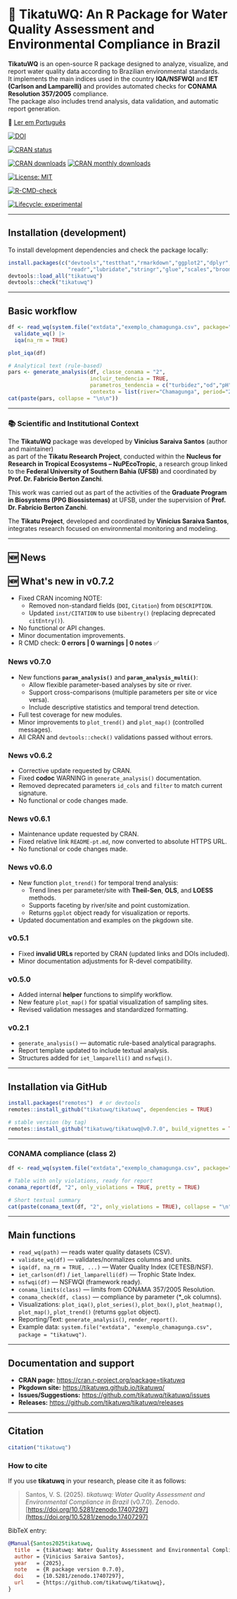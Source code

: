 # 🌊 TikatuWQ: An R Package for Water Quality Assessment and Environmental Compliance in Brazil

**TikatuWQ** is an open-source R package designed to analyze, visualize, and report water quality data according to Brazilian environmental standards.  
It implements the main indices used in the country **IQA/NSFWQI** and **IET (Carlson and Lamparelli)** and provides automated checks for **CONAMA Resolution 357/2005** compliance.  
The package also includes trend analysis, data validation, and automatic report generation.

📄 [Ler em Português](https://github.com/tikatuwq/tikatuwq/blob/main/README-pt.md)

<!-- Zenodo DOI -->
[![DOI](https://zenodo.org/badge/DOI/10.5281/zenodo.17407297.svg)](https://doi.org/10.5281/zenodo.17407297)

<!-- CRAN status -->
[![CRAN status](https://www.r-pkg.org/badges/version/tikatuwq)](https://cran.r-project.org/package=tikatuwq)

<!-- CRAN logs - downloads -->
[![CRAN downloads](https://cranlogs.r-pkg.org/badges/grand-total/tikatuwq)](https://cran.r-project.org/package=tikatuwq)
[![CRAN monthly downloads](https://cranlogs.r-pkg.org/badges/tikatuwq)](https://cran.r-project.org/package=tikatuwq)

<!-- License -->
[![License: MIT](https://img.shields.io/badge/License-MIT-yellow.svg)](https://opensource.org/licenses/MIT)

<!-- R CMD check results -->
[![R-CMD-check](https://github.com/tikatuwq/tikatuwq/actions/workflows/R-CMD-check.yaml/badge.svg)](https://github.com/tikatuwq/tikatuwq/actions)

<!-- Lifecycle -->
[![Lifecycle: experimental](https://img.shields.io/badge/lifecycle-experimental-orange.svg)](https://lifecycle.r-lib.org/articles/stages.html)

---

## Installation (development)

To install development dependencies and check the package locally:

```r
install.packages(c("devtools","testthat","rmarkdown","ggplot2","dplyr","tidyr",
                   "readr","lubridate","stringr","glue","scales","broom","purrr"))
devtools::load_all("tikatuwq")
devtools::check("tikatuwq")
```

---

## Basic workflow

```r
df <- read_wq(system.file("extdata","exemplo_chamagunga.csv", package="tikatuwq")) |>
  validate_wq() |>
  iqa(na_rm = TRUE)

plot_iqa(df)

# Analytical text (rule-based)
pars <- generate_analysis(df, classe_conama = "2",
                          incluir_tendencia = TRUE,
                          parametros_tendencia = c("turbidez","od","pH"),
                          contexto = list(river="Chamagunga", period="2025-07"))
cat(paste(pars, collapse = "\n\n"))
```

---

### 📚 Scientific and Institutional Context

The **TikatuWQ** package was developed by **Vinícius Saraiva Santos** (author and maintainer)  
as part of the **Tikatu Research Project**, conducted within the **Nucleus for Research in Tropical Ecosystems – NuPEcoTropic**, a research group linked to the **Federal University of Southern Bahia (UFSB)** and coordinated by **Prof. Dr. Fabrício Berton Zanchi**.  

This work was carried out as part of the activities of the **Graduate Program in Biosystems (PPG Biossistemas)** at UFSB, under the supervision of **Prof. Dr. Fabrício Berton Zanchi**.  

The **Tikatu Project**, developed and coordinated by **Vinícius Saraiva Santos**, integrates research focused on environmental monitoring and modeling.

---

## 🆕 News

## 🆕 What's new in v0.7.2

- Fixed CRAN incoming NOTE:
  - Removed non-standard fields (`DOI`, `Citation`) from `DESCRIPTION`.
  - Updated `inst/CITATION` to use `bibentry()` (replacing deprecated `citEntry()`).
- No functional or API changes.
- Minor documentation improvements.
- R CMD check: **0 errors | 0 warnings | 0 notes** ✅

### News v0.7.0
- New functions **`param_analysis()`** and **`param_analysis_multi()`**:
  - Allow flexible parameter-based analyses by site or river.
  - Support cross-comparisons (multiple parameters per site or vice versa).
  - Include descriptive statistics and temporal trend detection.
- Full test coverage for new modules.
- Minor improvements to `plot_trend()` and `plot_map()` (controlled messages).
- All CRAN and `devtools::check()` validations passed without errors.

### News v0.6.2
- Corrective update requested by CRAN.
- Fixed **codoc** WARNING in `generate_analysis()` documentation.
- Removed deprecated parameters `id_cols` and `filter` to match current signature.
- No functional or code changes made.

### News v0.6.1 
- Maintenance update requested by CRAN.
- Fixed relative link `README-pt.md`, now converted to absolute HTTPS URL.
- No functional or code changes made.

### News v0.6.0
- New function `plot_trend()` for temporal trend analysis:
  - Trend lines per parameter/site with **Theil-Sen**, **OLS**, and **LOESS** methods.
  - Supports faceting by river/site and point customization.
  - Returns `ggplot` object ready for visualization or reports.
- Updated documentation and examples on the pkgdown site.

### v0.5.1
- Fixed **invalid URLs** reported by CRAN (updated links and DOIs included).
- Minor documentation adjustments for R-devel compatibility.

### v0.5.0
- Added internal **helper** functions to simplify workflow.
- New feature `plot_map()` for spatial visualization of sampling sites.
- Revised validation messages and standardized formatting.

### v0.2.1
- `generate_analysis()` — automatic rule-based analytical paragraphs.
- Report template updated to include textual analysis.
- Structures added for `iet_lamparelli()` and `nsfwqi()`.

---

## Installation via GitHub

```r
install.packages("remotes")  # or devtools
remotes::install_github("tikatuwq/tikatuwq", dependencies = TRUE)

# stable version (by tag)
remotes::install_github("tikatuwq/tikatuwq@v0.7.0", build_vignettes = TRUE)
```

---

### CONAMA compliance (class 2)

```r
df <- read_wq(system.file("extdata","exemplo_chamagunga.csv", package="tikatuwq"))

# Table with only violations, ready for report
conama_report(df, "2", only_violations = TRUE, pretty = TRUE)

# Short textual summary
cat(paste(conama_text(df, "2", only_violations = TRUE), collapse = "\n"))
```

---

## Main functions

- `read_wq(path)` — reads water quality datasets (CSV).  
- `validate_wq(df)` — validates/normalizes columns and units.  
- `iqa(df, na_rm = TRUE, ...)` — Water Quality Index (CETESB/NSF).  
- `iet_carlson(df)` / `iet_lamparelli(df)` — Trophic State Index.  
- `nsfwqi(df)` — NSFWQI (framework ready).  
- `conama_limits(class)` — limits from CONAMA 357/2005 Resolution.  
- `conama_check(df, class)` — compliance by parameter (*_ok columns).  
- Visualizations: `plot_iqa()`, `plot_series()`, `plot_box()`, `plot_heatmap()`, `plot_map()`, `plot_trend()` (returns `ggplot` object).  
- Reporting/Text: `generate_analysis()`, `render_report()`.  
- Example data: `system.file("extdata", "exemplo_chamagunga.csv", package = "tikatuwq")`.

---

## Documentation and support

- **CRAN page:** https://cran.r-project.org/package=tikatuwq  
- **Pkgdown site:** https://tikatuwq.github.io/tikatuwq/  
- **Issues/Suggestions:** https://github.com/tikatuwq/tikatuwq/issues  
- **Releases:** https://github.com/tikatuwq/tikatuwq/releases  

---

## Citation
```r
citation("tikatuwq")
```

### How to cite

If you use **tikatuwq** in your research, please cite it as follows:

> Santos, V. S. (2025). *tikatuwq: Water Quality Assessment and Environmental Compliance in Brazil* (v0.7.0). Zenodo. [https://doi.org/10.5281/zenodo.17407297](https://doi.org/10.5281/zenodo.17407297)

BibTeX entry:

```bibtex
@Manual{Santos2025tikatuwq,
  title  = {tikatuwq: Water Quality Assessment and Environmental Compliance in Brazil},
  author = {Vinicius Saraiva Santos},
  year   = {2025},
  note   = {R package version 0.7.0},
  doi    = {10.5281/zenodo.17407297},
  url    = {https://github.com/tikatuwq/tikatuwq},
}
```
